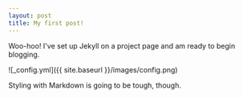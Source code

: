 ```yaml
---
layout: post
title: My first post!
---
```


Woo-hoo! I've set up Jekyll on a project page and am ready to begin blogging.

![_config.yml]({{ site.baseurl }}/images/config.png)

Styling with Markdown is going to be tough, though.